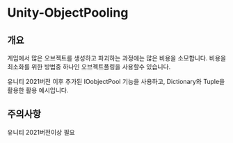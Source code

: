 # Unity-ObjectPooling

## 개요
 게임에서 많은 오브젝트를 생성하고 파괴하는 과정에는 많은 비용을 소모합니다.
 비용을 최소화를 위한 방법중 하나인 오브젝트풀링을 사용할수 있습니다.
 
 유니티 2021버전 이후 추가된 IOobjectPool 기능을 사용하고,
 Dictionary와 Tuple을 활용한 활용 예시입니다.
 
## 주의사항
 유니티 2021버전이상 필요
